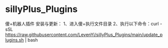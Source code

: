 # sillyPlus_Plugins
傻+机器人插件
安装与更新：
1、进入傻+执行文件目录
2、执行以下命令：curl -sSL https://raw.githubusercontent.com/LevenYi/sillyPlus_Plugins/main/update_plugins.sh | bash

